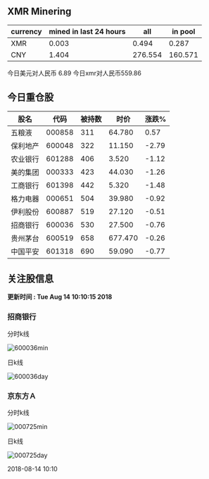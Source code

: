 ## XMR Minering

|currency|mined in last 24 hours|all|in pool|
|---|---|---|---|
|XMR|0.003|0.494|0.287|
|CNY|1.404|276.554|160.571|

今日美元对人民币 6.89	今日xmr对人民币559.86


## 今日重仓股 

|股名|代码|被持数|时价|涨跌%|
|---|---|---|---|---|
|五粮液|000858|311|64.780|0.57|
|保利地产|600048|322|11.150|-2.79|
|农业银行|601288|406|3.520|-1.12|
|美的集团|000333|423|44.030|-1.26|
|工商银行|601398|442|5.320|-1.48|
|格力电器|000651|504|39.980|-0.92|
|伊利股份|600887|519|27.120|-0.51|
|招商银行|600036|530|27.500|-0.76|
|贵州茅台|600519|658|677.470|-0.26|
|中国平安|601318|690|59.090|-0.77|

## 关注股信息
**更新时间 : Tue Aug 14 10:10:15 2018**
### 招商银行 
分时k线

![600036min](http://image.sinajs.cn/newchart/min/n/sh600036.gif)

日k线

![600036day](http://image.sinajs.cn/newchart/daily/n/sh600036.gif)

### 京东方Ａ 
分时k线

![000725min](http://image.sinajs.cn/newchart/min/n/sz000725.gif)

日k线

![000725day](http://image.sinajs.cn/newchart/daily/n/sz000725.gif)

2018-08-14 10:10